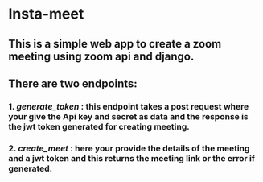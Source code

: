 # Insta-meet

## This is a simple web app to create a zoom meeting using zoom api and django.

## There are two endpoints:

### 1. <i>generate_token</i> : this endpoint takes a post request where your give the Api key and secret as data and the response is the jwt token generated for creating meeting.

### 2. <i>create_meet</i> : here your provide the details of the meeting and a jwt token and this returns the meeting link or the error if generated.
